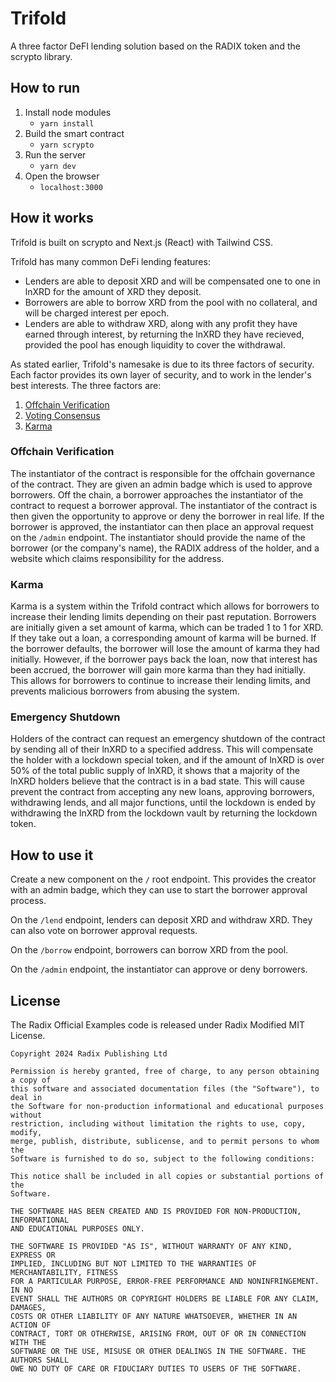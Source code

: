 # Trifold

A three factor DeFI lending solution based on the RADIX token and the scrypto library.

## How to run

1. Install node modules
   - `yarn install`
2. Build the smart contract
   - `yarn scrypto`
3. Run the server
   - `yarn dev`
4. Open the browser
   - `localhost:3000`

## How it works

Trifold is built on scrypto and Next.js (React) with Tailwind CSS.

Trifold has many common DeFi lending features:

- Lenders are able to deposit XRD and will be compensated one to one in lnXRD for the amount of XRD they deposit.
- Borrowers are able to borrow XRD from the pool with no collateral, and will be charged interest per epoch.
- Lenders are able to withdraw XRD, along with any profit they have earned through interest, by returning the lnXRD they have recieved, provided the pool has enough liquidity to cover the withdrawal.

As stated earlier, Trifold's namesake is due to its three factors of security.
Each factor provides its own layer of security, and to work in the lender's best interests. The three factors are:

1. [Offchain Verification](#offchain-verification)
2. [Voting Consensus](#voting-consensus)
3. [Karma](#karma)

### Offchain Verification

The instantiator of the contract is responsible for the offchain governance of the contract. They are given an admin badge which is used to approve borrowers. Off the chain, a borrower approaches the instantiator of the contract to request a borrower approval. The instantiator of the contract is then given the opportunity to approve or deny the borrower in real life. If the borrower is approved, the instantiator can then place an approval request on the `/admin` endpoint. The instantiator should provide the name of the borrower (or the company's name), the RADIX address of the holder, and a website which claims responsibility for the address.

### Karma

Karma is a system within the Trifold contract which allows for borrowers to increase their lending limits depending on their past reputation. Borrowers are initially given a set amount of karma, which can be traded 1 to 1 for XRD. If they take out a loan, a corresponding amount of karma will be burned. If the borrower defaults, the borrower will lose the amount of karma they had initially. However, if the borrower pays back the loan, now that interest has been accrued, the borrower will gain more karma than they had initially. This allows for borrowers to continue to increase their lending limits, and prevents malicious borrowers from abusing the system.

### Emergency Shutdown

Holders of the contract can request an emergency shutdown of the contract by sending all of their lnXRD to a specified address. This will compensate the holder with a lockdown special token, and if the amount of lnXRD is over 50% of the total public supply of lnXRD, it shows that a majority of the lnXRD holders believe that the contract is in a bad state. This will cause prevent the contract from accepting any new loans, approving borrowers, withdrawing lends, and all major functions, until the lockdown is ended by withdrawing the lnXRD from the lockdown vault by returning the lockdown token.

## How to use it

Create a new component on the `/` root endpoint. This provides the creator with an admin badge, which they can use to start the borrower approval process.

On the `/lend` endpoint, lenders can deposit XRD and withdraw XRD. They can also vote on borrower approval requests.

On the `/borrow` endpoint, borrowers can borrow XRD from the pool.

On the `/admin` endpoint, the instantiator can approve or deny borrowers.



## License

The Radix Official Examples code is released under Radix Modified MIT License.

    Copyright 2024 Radix Publishing Ltd

    Permission is hereby granted, free of charge, to any person obtaining a copy of
    this software and associated documentation files (the "Software"), to deal in
    the Software for non-production informational and educational purposes without
    restriction, including without limitation the rights to use, copy, modify,
    merge, publish, distribute, sublicense, and to permit persons to whom the
    Software is furnished to do so, subject to the following conditions:

    This notice shall be included in all copies or substantial portions of the
    Software.

    THE SOFTWARE HAS BEEN CREATED AND IS PROVIDED FOR NON-PRODUCTION, INFORMATIONAL
    AND EDUCATIONAL PURPOSES ONLY.

    THE SOFTWARE IS PROVIDED "AS IS", WITHOUT WARRANTY OF ANY KIND, EXPRESS OR
    IMPLIED, INCLUDING BUT NOT LIMITED TO THE WARRANTIES OF MERCHANTABILITY, FITNESS
    FOR A PARTICULAR PURPOSE, ERROR-FREE PERFORMANCE AND NONINFRINGEMENT. IN NO
    EVENT SHALL THE AUTHORS OR COPYRIGHT HOLDERS BE LIABLE FOR ANY CLAIM, DAMAGES,
    COSTS OR OTHER LIABILITY OF ANY NATURE WHATSOEVER, WHETHER IN AN ACTION OF
    CONTRACT, TORT OR OTHERWISE, ARISING FROM, OUT OF OR IN CONNECTION WITH THE
    SOFTWARE OR THE USE, MISUSE OR OTHER DEALINGS IN THE SOFTWARE. THE AUTHORS SHALL
    OWE NO DUTY OF CARE OR FIDUCIARY DUTIES TO USERS OF THE SOFTWARE.


